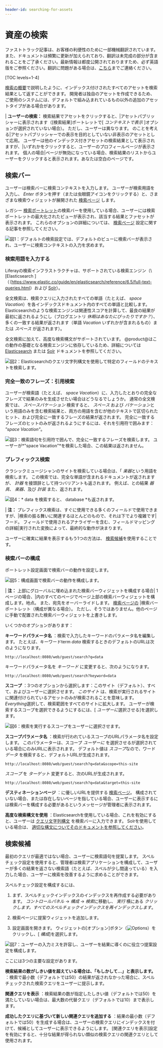 ```yaml
---
header-id: searching-for-assets
---
```


# 資産の検索

<p class="alert alert-info"><span class="wysiwyg-color-blue120">ファストトラック記事は、お客様の利便性のために一部機械翻訳されています。また、ドキュメントは頻繁に更新が加えられており、翻訳は未完成の部分が含まれることをご了承ください。最新情報は都度公開されておりますため、必ず英語版をご参照ください。翻訳に問題がある場合は、<a href="mailto:support-content-jp@liferay.com">こちら</a>までご連絡ください。</span></p>

[TOC levels=1-4]

[検索の概要](/docs/7-1/user/-/knowledge_base/u/search)で説明したように、インデックス付けされたすべてのアセットを検索結果として返すことができます。 開発者は独自のアセットを作成できるため、ご使用のシステムには、デフォルトで組み込まれているもの以外の追加のアセットタイプがある場合があります。

| **ユーザーの検索：** 検索結果でアセットをクリックすると、|アセットパブリッシャーに表示されます（[検索結果]ポートレットで[ *コンテキストで表示* ]オプションが選択されていない場合）。 ただし、ユーザーは異なります。 のことを考える|アセットパブリッシャーでの表示を目的としていない非表示のアセットとして応用。 ユーザーは他のインデックス付きアセットの検索結果として表示されますが、|いずれかをクリックすると、ユーザーのプロフィールページが表示されます。 個人の場合|ページが無効になっている場合、検索結果のリストからユーザーをクリックすると表示されます。あなたは空白のページです。

## 検索バー

ユーザーは検索バーに検索コンテキストを入力します。 ユーザーが検索用語を入力し、 *Enter* ボタンを押す（または虫眼鏡アイコンをクリックする）と、さまざまな検索ウィジェットが展開された [検索ページ](/docs/7-1/user/-/knowledge_base/u/configuring-search-pages) します。

レガシー [検索ポートレット](/docs/7-1/user/-/knowledge_base/u/configuring-search-pages#legacy-search-experience)の検索バーを使用している場合、ユーザーには検索ポートレットの最大化されたビューが表示され、該当する結果とファセットが表示されます。 これらのオプションの詳細については、 [検索ページ](/docs/7-1/user/-/knowledge_base/u/configuring-search-pages#legacy-search-experience) 設定に関する記事を参照してください。

![図1：デフォルトの検索設定では、デフォルトのビューに検索バーが表示され、ユーザーに検索コンテキストの入力を求めます。](../../images/search-bar.png)

### 検索用語を入力する

Liferayの検索インフラストラクチャは、サポートされている検索エンジン（\ [Elasticsearch \]（（<https://www.elastic.co/guide/en/elasticsearch/reference/6.5/full-text-queries.html>）および [Solr](http://lucene.apache.org/solr/features.html)）。

全文検索は、検索クエリに入力されたすべての単語（たとえば、 *space Vacation*）を各インデックスドキュメント内のすべての単語と比較します。 Elasticsearchのような検索エンジンは関連性スコアを計算して、最良の結果が最初に返されるようにし（ブログエントリ *休暇はあなたにぴったりですか？*）、多くの一致する結果が返されます（単語 *Vacation* いずれかが含まれるもの）または *スペース* が返されます）。

全文検索に加えて、高度な検索構文がサポートされています。 @product@はこの動作の基礎となる検索エンジンに依存しているため、詳細については [Elasticsearch](https://www.elastic.co/guide/en/elasticsearch/reference/6.5/query-dsl-query-string-query.html#query-string-syntax) または [Solr](https://lucene.apache.org/solr/guide/6_6/query-syntax-and-parsing.html) ドキュメントを参照してください。

![図2：Elasticsearchのクエリ文字列構文を使用して特定のフィールドのテキストを検索します。](../../images/search-advanced-syntax.png)

### 完全一致のフレーズ：引用検索

ユーザーが検索語（たとえば、 *space Vacation*）に、入力したとおりの完全なフレーズで結果のみを生成させたい場合はどうなるでしょうか。 通常の全文検索では、 *スペースバケーション* 検索すると、 *スペース* および *バケーション*という用語のみを含む検索結果と、両方の用語を含むが他のテキストで区切られたヒット、および完全に一致するフレーズの結果が返されます。 完全に一致するフレーズのヒットのみが返されるようにするには、それを引用符で囲みます： *"space Vacation"*。

![図3：検索語句を引用符で囲んで、完全に一致するフレーズを検索します。 ユーザーが*"space Vacation"*を検索した場合、この結果は返されません。](../../images/search-quoted.png)

### プレフィックス検索

クラシックミュージシャンのサイトを検索している場合は、「 *楽器*という用語を検索します。 この検索では、完全な単語が含まれるドキュメントが返されますが、 *計器* を接頭辞として持つバリアントも返されます。 例えば、との結果 *器具*、 *楽器*、及び *計装* また、返されます。

![図4：* data *を検索すると、* database *も返されます。](../../images/search-prefix.png)

| **注：** プレフィックス検索は、すぐに使用できる多くのフィールドで使用できますが、|検索の振る舞いに関連するほとんどのもので、それは下でより複雑です|フード。 フィールドで使用されるアナライザーを含む、フィールドマッピングの詳細|実行された変換によって、最終的な動作が決まります。

ユーザーに確実に結果を表示するもう1つの方法は、 [検索候補](#search-suggestions)を使用することです。

### 検索バーの構成

ポートレット設定画面で検索バーの動作を設定します。

![図5：構成画面で検索バーの動作を構成します。](../../images/search-bar-configuration.png)

| **注：** 上部にグローバルに埋め込まれた検索バーウィジェットを構成する場合| 1ページの場合、|内のすべてのページでページ上部の検索バーウィジェットを構成します。地点。 また、宛先をオーバーライドします。 [検索ページの](/docs/7-1/user/-/knowledge_base/u/configuring-search-pages) |検索バーポートレット（構成が異なる場合）。 ただし、そうではありません。他のページに手動で配置された検索バーウィジェットを上書きします。

いくつかのオプションがあります：

**キーワードパラメータ名** ：検索で入力したキーワードのパラメータ名を編集します。 たとえば、キーワードterm *data* 検索するときのデフォルトのURLは次のようになります。

    http://localhost:8080/web/guest/search?q=data

キーワードパラメータ名を *キーワード* に変更すると、次のようになります。

    http://localhost:8080/web/guest/search?keyword=data

**スコープ** ：3つのオプションから選択します：このサイト（デフォルト）、すべて、およびユーザーに選択させます。 *このサイト* は、検索が実行されるサイトに関連付けられているアセットのみが検索されることを意味します。 *Everything*選択して、検索範囲をすべてのサイトに拡大します。 ユーザーが検索するスコープを選択できるようにするには、[ *ユーザーに*選択させる]を選択します。

![図6：検索を実行するスコープをユーザーに選択させます。](../../images/search-scope.png)

**スコープパラメータ名** ：検索が行われているスコープのURLパラメータ名を設定します。 このパラメーターは、スコープ *ユーザーに* を選択させるが選択されている場合にのみURLに表示されます。 デフォルト値は *スコープ*なので、ワード *データ* を検索すると、デフォルトURLが生成されます。

    http://localhost:8080/web/guest/search?q=data&scope=this-site

*スコープ* を *ターゲット* 変更すると、次のURLが生成されます。

    http://localhost:8080/web/guest/search?q=data&target=this-site

**デスティネーションページ** ：に優しいURLを提供する [検索ページ](/docs/7-1/user/-/knowledge_base/u/configuring-search-pages)。 構成されていない場合、または存在しないページを指している場合、ユーザーに表示するには検索バーを構成する必要があるというメッセージが管理者に表示されます。

**高度な検索構文を使用** ：Elasticsearchを使用している場合、これを有効にすると、ユーザーは [クエリ文字列構文](https://www.elastic.co/guide/en/elasticsearch/reference/6.5/query-dsl-query-string-query.html#query-string-syntax) を検索バーに入力できます。 Solrを使用している場合は、 [適切な構文についてそのドキュメントを参照してください](https://lucene.apache.org/solr/guide/6_6/query-syntax-and-parsing.html)。

## 検索候補

最初のクエリが最適ではない場合、ユーザーに検索語句を提案します。 スペルチェック設定を使用すると、管理者は検索アプリケーションを構成して、ユーザーが多くの結果を返さない検索語（たとえば、スペルが少し間違っている）を入力した場合、ユーザーに検索を改善するように求めることができます。

スペルチェック設定を構成するには、

1.  まず、スペルチェックインデックスのインデックスを再作成する必要があります。 *コントロールパネル* → *構成* → *検索*に移動し、 *実行* 横にある *クリックします。すべてのスペルチェックインデックスを再インデックスします*。

2.  検索ページに提案ウィジェットを追加します。

3.  設定画面を開きます。 ウィジェットの[オプション]ボタン（![Options](../../images/icon-app-options.png)）をクリックし、[ *構成*]を選択します。

![図7：ユーザーの入力ミスを許容し、ユーザーを結果に導くのに役立つ提案設定を構成します。](../../images/search-suggestions.png)

ここには3つの主要な設定があります。

**検索結果の数がしきい値を超えている場合は、「もしかして...」と表示します。** ：検索で最小数（デフォルトでは50）の結果が返されなかった場合に、スペルチェックされた検索クエリをユーザーに提示します。

**関連クエリを表示** ：検索結果の数が指定したしきい値（デフォルトでは50）を満たしていない場合は、最大数の代替クエリ（デフォルトでは10）まで表示します。

**成功したクエリに基づいて新しい関連クエリを追加する** ：結果の最小数（デフォルトでは50）を生成する場合は、ユーザーの検索クエリにインデックスを付けて、候補としてユーザーに表示できるようにします。 [関連クエリを表示]設定を有効にすると、十分な結果が得られない類似の検索クエリの関連クエリとして使用されます。

